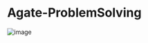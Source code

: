 # Agate-ProblemSolving

![image](https://user-images.githubusercontent.com/57084294/136703837-ef276b5d-50fa-4f29-9c48-f1f97eefdd03.png)
